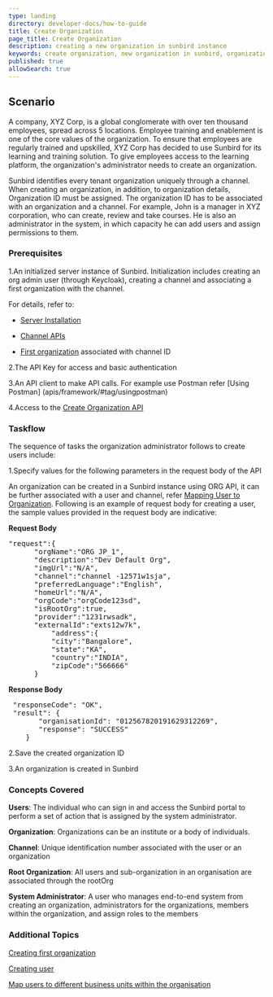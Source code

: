 ```yaml
---
type: landing
directory: developer-docs/how-to-guide
title: Create Organization
page_title: Create Organization
description: creating a new organization in sunbird instance
keywords: create organization, new organization in sunbird, organization, create
published: true
allowSearch: true
---
```

## Scenario

A company, XYZ Corp, is a global conglomerate with over ten thousand employees, spread across 5 locations. Employee training and enablement is one of the core values of the organization. To ensure that employees are regularly trained and upskilled, XYZ Corp has decided to use Sunbird for its learning and training solution. To give employees access to the learning platform, the organization's administrator needs to create an organization. 

Sunbird identifies every tenant organization uniquely through a channel. When creating an organization, in addition, to organization details, Organization ID must be assigned. The organization ID has to be associated with an organization and a channel. For example, John is a manager in XYZ corporation, who can create, review and take courses. He is also an administrator in the system, in which capacity he can add users and assign permissions to them. 

### Prerequisites

1.An initialized server instance of Sunbird. Initialization includes creating an org admin user (through Keycloak), creating a channel and associating a first organization with the channel.

For details, refer to:

* [Server Installation](developer-docs/installation/server_installation/)

* [Channel APIs](apis/framework/#tag/Channel-APIs)

* [First organization](developer-docs/initialization) associated with channel ID

2.The API Key for access and basic authentication

3.An API client to make API calls. For example use Postman refer [Using Postman] (apis/framework/#tag/usingpostman)

4.Access to the [Create Organization API](apis/userapi/#tag/Orgs-APIs)

### Taskflow

The sequence of tasks the organization administrator follows to create users include:

1.Specify values for the following parameters in the request body of the API 

An organization can be created in a Sunbird instance using ORG API, it can be further associated with a user and channel, refer [Mapping User to Organization](/apis/orgapi/#operation/Organisation%20Add%20User). 
Following is an example of request body for creating a user, the sample values provided in the request body are indicative:

**Request Body**

<pre>
"request":{
      "orgName":"ORG JP_1",
      "description":"Dev Default Org",
      "imgUrl":"N/A",
      "channel":"channel -12571w1sja",
      "preferredLanguage":"English",
      "homeUrl":"N/A",
      "orgCode":"orgCode123sd",
      "isRootOrg":true,
      "provider":"1231rwsadk",
      "externalId":"exts12w7k",
          "address":{
          "city":"Bangalore",
          "state":"KA",
          "country":"INDIA",
          "zipCode":"566666"
      }
</pre> 

**Response Body**

<pre>
 "responseCode": "OK",
 "result": {
       "organisationId": "012567820191629312269",
       "response": "SUCCESS"
    }
</pre>

2.Save the created organization ID

3.An organization is created in Sunbird

### Concepts Covered

**Users**: The individual who can sign in and access the Sunbird portal to perform a set of action that is assigned by the system administrator.

**Organization**: Organizations can be an institute or a body of individuals. 

**Channel**: Unique identification number associated with the user or an organization

**Root Organization**: All users and sub-organization in an organisation are associated through the rootOrg

**System Administrator**: A user who manages end-to-end system from creating an organization, administrators for the organizations, members within the organization, and assign roles to the members


### Additional Topics

[Creating first organization](developer-docs/initialization)

[Creating user](developer-docs/how-to-guide/how_to_create_user)

[Map users to different business units within the organisation](developer-docs/how-to-guide/hohow_to_create_org_add_user)
